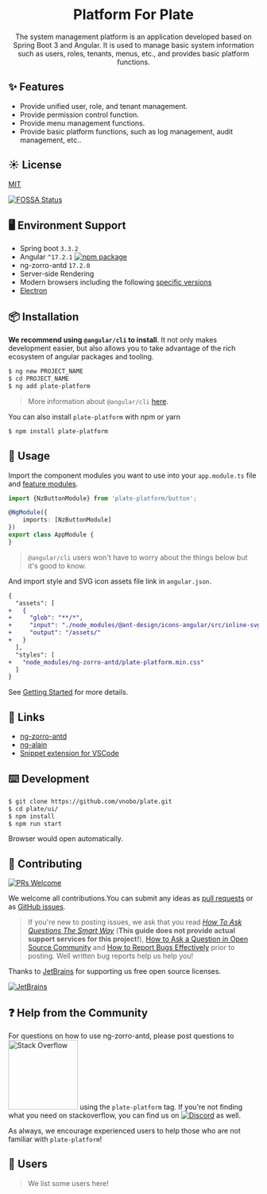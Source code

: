 <h1 align="center">
Platform For Plate
</h1>

<div align="center">

The system management platform is an application developed based on Spring Boot 3 and Angular. It is used to manage
basic system information such as users, roles, tenants, menus, etc., and provides basic platform functions.

</div>

## ✨ Features

- Provide unified user, role, and tenant management.
- Provide permission control function.
- Provide menu management functions.
- Provide basic platform functions, such as log management, audit management, etc..

## ☀️ License

[MIT](https://github.com/vnobo/plate/blob/main/LICENSE)

[![FOSSA Status](https://app.fossa.com/api/projects/git%2Bgithub.com%2FNG-ZORRO%2Fng-zorro-antd.svg?type=shield)](https://app.fossa.com/projects/git%2Bgithub.com%2FNG-ZORRO%2Fng-zorro-antd?ref=badge_shield)

## 🖥 Environment Support

* Spring boot `3.3.2`
* Angular `^17.2.1` [![npm package](https://img.shields.io/npm/v/ng-zorro-antd.svg?style=flat-square)](https://www.npmjs.org/package/ng-zorro-antd)
* ng-zorro-antd `17.2.0`
* Server-side Rendering
* Modern browsers including the following [specific versions](https://angular.io/guide/browser-support)
* [Electron](http://electron.atom.io/)

## 📦 Installation

**We recommend using `@angular/cli` to install**. It not only makes development easier, but also allows you to take
advantage of the rich ecosystem of angular packages and tooling.

```bash
$ ng new PROJECT_NAME
$ cd PROJECT_NAME
$ ng add plate-platform
```

> More information about `@angular/cli` [here](https://github.com/angular/angular-cli).

You can also install `plate-platform` with npm or yarn

```bash
$ npm install plate-platform
```

## 🔨 Usage

Import the component modules you want to use into your `app.module.ts` file
and [feature modules](https://angular.io/guide/feature-modules).

```ts
import {NzButtonModule} from 'plate-platform/button';

@NgModule({
    imports: [NzButtonModule]
})
export class AppModule {
}
```

> `@angular/cli` users won't have to worry about the things below but it's good to know.

And import style and SVG icon assets file link in `angular.json`.

```diff
{
  "assets": [
+   {
+     "glob": "**/*",
+     "input": "./node_modules/@ant-design/icons-angular/src/inline-svg/",
+     "output": "/assets/"
+   }
  ],
  "styles": [
+   "node_modules/ng-zorro-antd/plate-platform.min.css"
  ]
}
```

See [Getting Started](https://ng.ant.design/docs/getting-started/en) for more details.

## 🔗 Links

* [ng-zorro-antd](https://github.com/NG-ZORRO/ng-zorro-antd-mobile)
* [ng-alain](https://github.com/ng-alain/ng-alain)
* [Snippet extension for VSCode](https://marketplace.visualstudio.com/items?itemName=cipchk.ng-zorro-vscode)

## ⌨️ Development

```bash
$ git clone https://github.com/vnobo/plate.git
$ cd plate/ui/
$ npm install
$ npm run start
```

Browser would open automatically.

## 🤝 Contributing

[![PRs Welcome](https://img.shields.io/badge/PRs-welcome-brightgreen.svg?style=flat-square)](https://github.com/NG-ZORRO/ng-zorro-antd/pulls)

We welcome all contributions.You can submit any
ideas as [pull requests](https://github.com/NG-ZORRO/ng-zorro-antd/pulls) or
as [GitHub issues](https://github.com/NG-ZORRO/ng-zorro-antd/issues).


> If you're new to posting issues, we ask that you read [*How To Ask Questions The Smart
Way*](http://www.catb.org/~esr/faqs/smart-questions.html) (**This guide does not provide actual support services for
this project!**), [How to Ask a Question in Open Source Community](https://github.com/seajs/seajs/issues/545)
> and [How to Report Bugs Effectively](http://www.chiark.greenend.org.uk/~sgtatham/bugs.html) prior to posting. Well
> written bug reports help us help you!

Thanks to [JetBrains](https://www.jetbrains.com/?from=ng-zorro-antd) for supporting us free open source licenses.

[![JetBrains](https://img.alicdn.com/tfs/TB1sSomo.z1gK0jSZLeXXb9kVXa-120-130.svg)](https://www.jetbrains.com/?from=ng-zorro-antd)

## ❓ Help from the Community

For questions on how to use ng-zorro-antd, please post questions
to [<img alt="Stack Overflow" src="https://cdn.sstatic.net/Sites/stackoverflow/company/img/logos/so/so-logo.svg?v=2bb144720a66" width="140" />](http://stackoverflow.com/questions/tagged/ng-zorro-antd)
using the `plate-platform` tag. If you're not finding what you need on stackoverflow, you can find us
on [![Discord](https://img.shields.io/discord/748677963142135818?label=Discord&style=flat-square)](https://discord.com/channels/748677963142135818/764322550712893451)
as well.

As always, we encourage experienced users to help those who are not familiar with `plate-platform`!

## 🎉 Users

> We list some users here!
